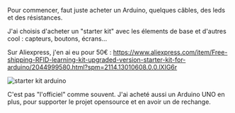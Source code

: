 Pour commencer, faut juste acheter un Arduino, quelques câbles, des leds et des résistances.

J'ai choisis d'acheter un "starter kit" avec les élements de base et d'autres cool : capteurs, boutons, écrans...

Sur Aliexpress, j'en ai eu pour 50€ : https://www.aliexpress.com/item/Free-shipping-RFID-learning-kit-upgraded-version-starter-kit-for-arduino/2044999580.html?spm=2114.13010608.0.0.lXIG6r

![starter kit arduino](https://user-images.githubusercontent.com/25649502/36629546-50721bfe-1957-11e8-9070-5ef4b63491c2.png)


C'est pas "l'officiel" comme souvent.
J'ai acheté aussi un Arduino UNO en plus, pour supporter le projet opensource et en avoir un de rechange.
